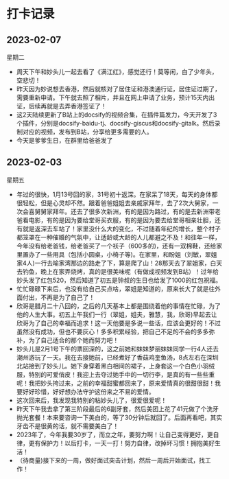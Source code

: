 # 打卡记录

## 2023-02-07

星期二

* 周天下午和妙头儿一起去看了《满江红》，感觉还行！莫等闲，白了少年头，空悲切！
* 昨天因为妙说想去香港，然后就核对了居住证和港澳通行证，居住证过期了，需要重新申请。下午就去照了相片，并且在网上申请了业务，预计15天内出证，后续再就是去弄香港签证了！
* 这2天陆续更新了B站上的docsify的视频合集，在插件篇发力，今天开发了3个插件，分别是docsify-baidu-tj、docsify-giscus和docsify-gitalk。然后录制对应的视频，发布到B站，分享给更多需要的人。
* 今天是爹爹生日，在群里给爸爸发了

## 2023-02-03

星期五

* 年过的很快，1月13号回的家，31号初十返深。在家呆了18天，每天的身体都很轻松，但是心灵却不然。跟着爸爸姐姐去亲戚家拜年，去了2次大舅家，一次会喜舅舅家拜年。还去了很多次新洲，有的是因为路过，有的是去新洲带老爸看电影，有的是因为要给堂哥买衣服，有的是因为要去给堂哥相亲壮胆，还有就是返深去车站了！家里没什么大的变化，不过随着年纪的增长，整个村子都笼罩在一种催婚的气氛中，让适龄或大龄的人儿都避之不及！和往年一样，今年没有给老爸钱，给老爸买了一个袄子（600多的)，还有一双棉鞋，还给家里置办了一些用具（包括小圆桌，小椅子等)。在家里，和盼姐（刘敏，翠姐家4人)一行去喻家湾那边的路走了下，算是爬了山！28那天去了翠姐家，白天去钓鱼，晚上在家弄烧烤，真的是很美味呢（有做成视频发到B站）！过年给妙头发了红包520，然后知道了初五是钟叔的生日也给发了1000的红包祝福。
* 忙忙碌碌下来后，也没有给自己买点啥，翠姐是知道的，原来长大了就是往外面付出，不再是为了自己了！
* 欣哥是腊月二十八回的，之后的几天基本上都是围绕着他的事情在忙碌，为了他的人生大事。初五上午我们一行（翠姐，姐夫，雅慧，我，欣哥)早起去让欣哥为了自己的幸福而追求！这一天他要是多说一些话，应该会更好的！不过虽然没有成功，但也不要灰心！多多积累经验，把自己不足的不会的多多弥补，为了自己适合的那个她而努力吧！
* 妙头儿是2月1号下午的票回深的，这之前她和妹妹梦丽妹妹同学一行4人还去潮州游玩了一天。我在去接她前，已经煮好了香菇鸡奎鱼汤，8点左右在深圳北站接到了妙头儿。她下身穿着黑白相间的裙子，上身套这一个白色小羽绒服，特别的可爱俏皮！我迎上去夺过她手中的一切行李，是真的有一些些重呢！我把妙头挎过来，之前的幸福甜蜜都回来了，原来爱情真的很甜很甜！我要好好珍惜，好好想办法守护这份来之不易的爱情。
* 这次回来后，我发现我特别的粘妙头儿了，很爱很爱呢！
* 昨天下午我去拿了第三阶段最后的6副牙套，然后美团上花了41元做了个洗牙抛光套餐！本来要咨询一下美白的，等了30分钟后就回了。后面再看吧，其实牙齿不是很黄的话，就不需要美白了！
* 2023年了，今年我要30岁了，而立之年，要努力啊！让自己变得更好，更自律，更有保护力！以后打卡，一天一打！努力自律，改掉坏习惯！拥抱美好生活！
* （待商量)接下来的一周，做好面试突击计划，然后一周后开始面试，找工作！

